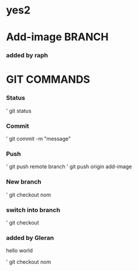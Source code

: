 # yes2
# Add-image BRANCH

### added by raph


# GIT COMMANDS

### Status
' git status

### Commit
' git commit -m "message"

### Push
' git push remote branch
' git push origin add-image

### New branch
' git checkout nom

### switch into branch

' git checkout <nom>

### added by Gleran 
hello world

' git checkout nom

